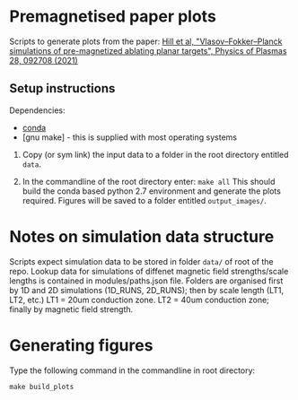 # Premagnetised paper plots 
Scripts to generate plots from the paper: [Hill et al, "Vlasov–Fokker–Planck simulations of pre-magnetized ablating planar targets", Physics of Plasmas
28, 092708 (2021)](https://aip.scitation.org/doi/10.1063/5.0049685)

## Setup instructions
Dependencies:
- [conda](https://docs.conda.io/en/latest/)
- [gnu make] - this is supplied with most operating systems

1. Copy (or sym link) the input data to a folder in the root directory entitled `data`.

2. In the commandline of the root directory enter:
 ```make all``` 
 This should build the conda based python 2.7 environment and generate the plots required. 
 Figures will be saved to a folder entitled `output_images/`.

# Notes on simulation data structure
Scripts expect simulation data to be stored in folder `data/` of root of the repo.
Lookup data for simulations of diffenet magnetic field strengths/scale lengths is contained in modules/paths.json file.
Folders are organised first by 1D and 2D simulations (1D_RUNS, 2D_RUNS); then by scale length (LT1, LT2, etc.)
 LT1 = 20um conduction zone. LT2 = 40um conduction zone; finally by magnetic field strength.

# Generating figures
Type the following command in the commandline in root directory:

```make build_plots```


